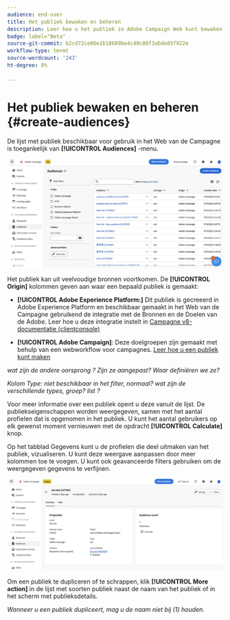 ```yaml
---
audience: end-user
title: Het publiek bewaken en beheren
description: Leer hoe u het publiek in Adobe Campaign Web kunt bewaken en beheren
badge: label="Beta"
source-git-commit: b2cd72ce06e1b18689be4c40c80f3abde85f922e
workflow-type: tm+mt
source-wordcount: '243'
ht-degree: 0%

---
```



# Het publiek bewaken en beheren {#create-audiences}

De lijst met publiek beschikbaar voor gebruik in het Web van de Campagne is toegankelijk van **[!UICONTROL Audiences]** -menu.

![](assets/audiences-list.png)

Het publiek kan uit veelvoudige bronnen voortkomen. De **[!UICONTROL Origin]** kolommen geven aan waar een bepaald publiek is gemaakt:

* **[!UICONTROL Adobe Experience Platform:]** Dit publiek is gecreeerd in Adobe Experience Platform en beschikbaar gemaakt in het Web van de Campagne gebruikend de integratie met de Bronnen en de Doelen van de Adobe. Leer hoe u deze integratie instelt in [Campagne v8-documentatie (clientconsole)](https://experienceleague.adobe.com/docs/campaign/campaign-v8/connect/ac-aep/ac-aep.html)

* **[!UICONTROL Adobe Campaign]**: Deze doelgroepen zijn gemaakt met behulp van een webworkflow voor campagnes. [Leer hoe u een publiek kunt maken](create-audiences.md)

*wat zijn de andere oorsprong ? Zijn ze aangepast? Waar definiëren we ze?*

*Kolom Type: niet beschikbaar in het filter, normaal? wat zijn de verschillende types, groep? list ?*

Voor meer informatie over een publiek opent u deze vanuit de lijst. De publiekseigenschappen worden weergegeven, samen met het aantal profielen dat is opgenomen in het publiek. U kunt het aantal gebruikers op elk gewenst moment vernieuwen met de opdracht **[!UICONTROL Calculate]** knop.

Op het tabblad Gegevens kunt u de profielen die deel uitmaken van het publiek, vizualiseren. U kunt deze weergave aanpassen door meer kolommen toe te voegen. U kunt ook geavanceerde filters gebruiken om de weergegeven gegevens te verfijnen.

![](assets/audiences-details.png)

Om een publiek te dupliceren of te schrappen, klik **[!UICONTROL More action]** in de lijst met soorten publiek naast de naam van het publiek of in het scherm met publieksdetails.

*Wanneer u een publiek dupliceert, mag u de naam niet bij (1) houden.*
